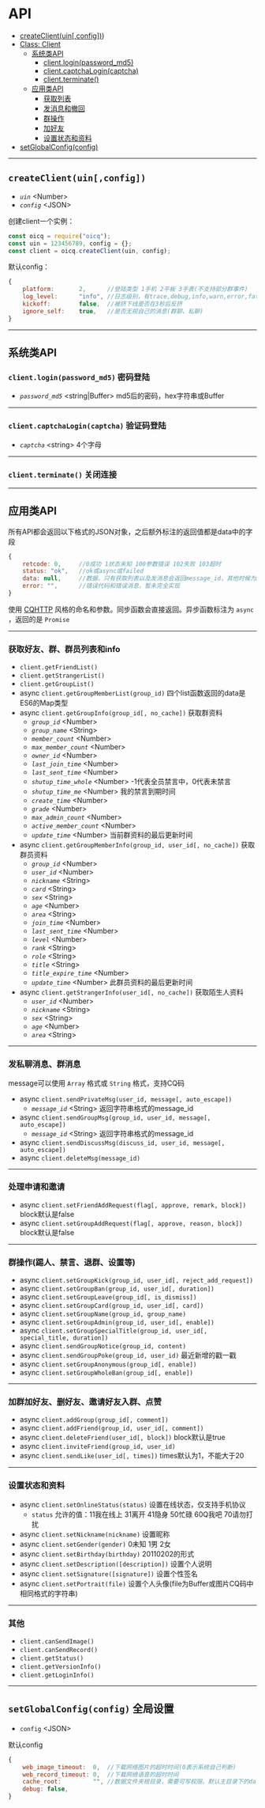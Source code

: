# API

+ [createClient(uin[,config])](#createClient(uin[,config])))
+ [Class: Client](#Class-Client)
  + [系统类API](#系统类API)
    + [client.login(password_md5)](#client.login(password_md5))
    + [client.captchaLogin(captcha)](#client.captchaLogin(captcha))
    + [client.terminate()](#client.terminate())
  + [应用类API](#应用类API)
    + [获取列表](#获取好友群群员列表和info)
    + [发消息和撤回](#发私聊消息群消息)
    + [群操作](#群操作踢人禁言退群设置等)
    + [加好友](#加好友删好友邀请好友入群点赞)
    + [设置状态和资料](#设置状态和资料)
+ [setGlobalConfig(config)](#setGlobalConfig(config)-全局设置)

----

## `createClient(uin[,config])`

+ *`uin`* \<Number>
+ *`config`* \<JSON>

创建client一个实例：

```js
const oicq = require("oicq");
const uin = 123456789, config = {};
const client = oicq.createClient(uin, config);
```

默认config：

```js
{
    platform:       2,      //登陆类型 1手机 2平板 3手表(不支持部分群事件)
    log_level:      "info", //日志级别，有trace,debug,info,warn,error,fatal,off
    kickoff:        false,  //被挤下线是否在3秒后反挤
    ignore_self:    true,   //是否无视自己的消息(群聊、私聊)
}
```

----

## 系统类API

### `client.login(password_md5)` 密码登陆

+ *`password_md5`* \<string|Buffer> md5后的密码，hex字符串或Buffer

----

### `client.captchaLogin(captcha)` 验证码登陆

+ *`captcha`* \<string> 4个字母

----

### `client.terminate()` 关闭连接

----

## 应用类API

所有API都会返回以下格式的JSON对象，之后额外标注的返回值都是data中的字段

```js
{
    retcode: 0,     //0成功 1状态未知 100参数错误 102失败 103超时
    status: "ok",   //ok或async或failed
    data: null,     //数据，只有获取列表以及发消息会返回message_id，其他时候为null
    error: "",      //错误代码和错误消息，暂未完全实现
}
```

使用 [CQHTTP](https://github.com/howmanybots/onebot/blob/master/v11/specs/api/public.md) 风格的命名和参数。同步函数会直接返回。异步函数标注为 `async` ，返回的是 `Promise`

----

### 获取好友、群、群员列表和info

+ `client.getFriendList()`
+ `client.getStrangerList()`
+ `client.getGroupList()`
+ async `client.getGroupMemberList(group_id)` 四个list函数返回的data是ES6的Map类型
+ async `client.getGroupInfo(group_id[, no_cache])` 获取群资料
  + *`group_id`* \<Number>
  + *`group_name`* \<String>
  + *`member_count`* \<Number>
  + *`max_member_count`* \<Number>
  + *`owner_id`* \<Number>
  + *`last_join_time`* \<Number>
  + *`last_sent_time`* \<Number>
  + *`shutup_time_whole`* \<Number> -1代表全员禁言中，0代表未禁言
  + *`shutup_time_me`* \<Number> 我的禁言到期时间
  + *`create_time`* \<Number>
  + *`grade`* \<Number>
  + *`max_admin_count`* \<Number>
  + *`active_member_count`* \<Number>
  + *`update_time`* \<Number> 当前群资料的最后更新时间
+ async `client.getGroupMemberInfo(group_id, user_id[, no_cache])` 获取群员资料
  + *`group_id`* \<Number>
  + *`user_id`* \<Number>
  + *`nickname`* \<String>
  + *`card`* \<String>
  + *`sex`* \<String>
  + *`age`* \<Number>
  + *`area`* \<String>
  + *`join_time`* \<Number>
  + *`last_sent_time`* \<Number>
  + *`level`* \<Number>
  + *`rank`* \<String>
  + *`role`* \<String>
  + *`title`* \<String>
  + *`title_expire_time`* \<Number>
  + *`update_time`* \<Number> 此群员资料的最后更新时间
+ async `client.getStrangerInfo(user_id[, no_cache])` 获取陌生人资料
  + *`user_id`* \<Number>
  + *`nickname`* \<String>
  + *`sex`* \<String>
  + *`age`* \<Number>
  + *`area`* \<String>

----

### 发私聊消息、群消息

message可以使用 `Array` 格式或 `String` 格式，支持CQ码

+ async `client.sendPrivateMsg(user_id, message[, auto_escape])`
  + *`message_id`* \<String> 返回字符串格式的message_id
+ async `client.sendGroupMsg(group_id, user_id, message[, auto_escape])`
  + *`message_id`* \<String> 返回字符串格式的message_id
+ async `client.sendDiscussMsg(discuss_id, user_id, message[, auto_escape])`
+ async `client.deleteMsg(message_id)`

----

### 处理申请和邀请

+ async `client.setFriendAddRequest(flag[, approve, remark, block])` block默认是false
+ async `client.setGroupAddRequest(flag[, approve, reason, block])` block默认是false

----

### 群操作(踢人、禁言、退群、设置等)

+ async `client.setGroupKick(group_id, user_id[, reject_add_request])`
+ async `client.setGroupBan(group_id, user_id[, duration])`
+ async `client.setGroupLeave(group_id[, is_dismiss])`
+ async `client.setGroupCard(group_id, user_id[, card])`
+ async `client.setGroupName(group_id, group_name)`
+ async `client.setGroupAdmin(group_id, user_id[, enable])`
+ async `client.setGroupSpecialTitle(group_id, user_id[, special_title, duration])`
+ async `client.sendGroupNotice(group_id, content)`
+ async `client.sendGroupPoke(group_id, user_id)` 最近新增的戳一戳
+ async `client.setGroupAnonymous(group_id[, enable])`
+ async `client.setGroupWholeBan(group_id[, enable])`

----

### 加群加好友、删好友、邀请好友入群、点赞

+ async `client.addGroup(group_id[, comment])`
+ async `client.addFriend(group_id, user_id[, comment])`
+ async `client.deleteFriend(user_id[, block])` block默认是true
+ async `client.inviteFriend(group_id, user_id)`
+ async `client.sendLike(user_id[, times])` times默认为1，不能大于20

----

### 设置状态和资料

+ async `client.setOnlineStatus(status)` 设置在线状态，仅支持手机协议
  + `status` 允许的值：11我在线上 31离开 41隐身 50忙碌 60Q我吧 70请勿打扰
+ async `client.setNickname(nickname)` 设置昵称
+ async `client.setGender(gender)` 0未知 1男 2女
+ async `client.setBirthday(birthday)` 20110202的形式
+ async `client.setDescription([description])` 设置个人说明
+ async `client.setSignature([signature])` 设置个性签名
+ async `client.setPortrait(file)` 设置个人头像(file为Buffer或图片CQ码中相同格式的字符串)

----

### 其他

+ `client.canSendImage()`
+ `client.canSendRecord()`
+ `client.getStatus()`
+ `client.getVersionInfo()`
+ `client.getLoginInfo()`

----

## `setGlobalConfig(config)` 全局设置

+ `config` \<JSON>

默认config

```js
{
    web_image_timeout:  0,  //下载网络图片的超时时间(0表示系统自己判断)
    web_record_timeout: 0,  //下载网络语音的超时时间
    cache_root:         "", //数据文件夹根目录，需要可写权限。默认主目录下的data文件夹
    debug: false,
}
```
